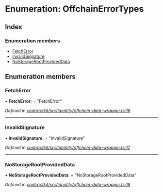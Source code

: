 # Enumeration: OffchainErrorTypes

## Index

### Enumeration members

* [FetchError](_identity_offchain_data_wrapper_.offchainerrortypes.md#fetcherror)
* [InvalidSignature](_identity_offchain_data_wrapper_.offchainerrortypes.md#invalidsignature)
* [NoStorageRootProvidedData](_identity_offchain_data_wrapper_.offchainerrortypes.md#nostoragerootprovideddata)

## Enumeration members

###  FetchError

• **FetchError**: = "FetchError"

*Defined in [contractkit/src/identity/offchain-data-wrapper.ts:16](https://github.com/celo-org/celo-monorepo/blob/master/packages/contractkit/src/identity/offchain-data-wrapper.ts#L16)*

___

###  InvalidSignature

• **InvalidSignature**: = "InvalidSignature"

*Defined in [contractkit/src/identity/offchain-data-wrapper.ts:17](https://github.com/celo-org/celo-monorepo/blob/master/packages/contractkit/src/identity/offchain-data-wrapper.ts#L17)*

___

###  NoStorageRootProvidedData

• **NoStorageRootProvidedData**: = "NoStorageRootProvidedData"

*Defined in [contractkit/src/identity/offchain-data-wrapper.ts:18](https://github.com/celo-org/celo-monorepo/blob/master/packages/contractkit/src/identity/offchain-data-wrapper.ts#L18)*
